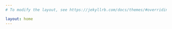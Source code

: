 ```yaml
---
# To modify the layout, see https://jekyllrb.com/docs/themes/#overriding-theme-defaults

layout: home
---
```


